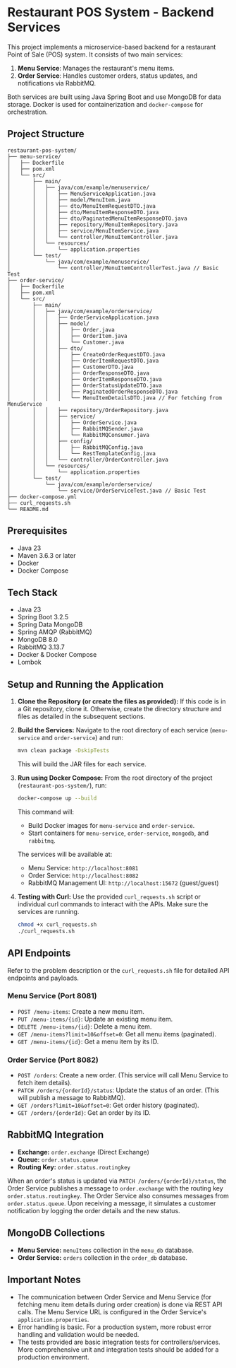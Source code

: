 # Restaurant POS System - Backend Services

This project implements a microservice-based backend for a restaurant Point of Sale (POS) system. It consists of two main services:

1.  **Menu Service**: Manages the restaurant's menu items.
2.  **Order Service**: Handles customer orders, status updates, and notifications via RabbitMQ.

Both services are built using Java Spring Boot and use MongoDB for data storage. Docker is used for containerization and `docker-compose` for orchestration.

## Project Structure

```
restaurant-pos-system/
├── menu-service/
│   ├── Dockerfile
│   ├── pom.xml
│   └── src/
│       ├── main/
│       │   ├── java/com/example/menuservice/
│       │   │   ├── MenuServiceApplication.java
│       │   │   ├── model/MenuItem.java
│       │   │   ├── dto/MenuItemRequestDTO.java
│       │   │   ├── dto/MenuItemResponseDTO.java
│       │   │   ├── dto/PaginatedMenuItemResponseDTO.java
│       │   │   ├── repository/MenuItemRepository.java
│       │   │   ├── service/MenuItemService.java
│       │   │   └── controller/MenuItemController.java
│       │   └── resources/
│       │       └── application.properties
│       └── test/
│           └── java/com/example/menuservice/
│               └── controller/MenuItemControllerTest.java // Basic Test
├── order-service/
│   ├── Dockerfile
│   ├── pom.xml
│   └── src/
│       ├── main/
│       │   ├── java/com/example/orderservice/
│       │   │   ├── OrderServiceApplication.java
│       │   │   ├── model/
│       │   │   │   ├── Order.java
│       │   │   │   ├── OrderItem.java
│       │   │   │   └── Customer.java
│       │   │   ├── dto/
│       │   │   │   ├── CreateOrderRequestDTO.java
│       │   │   │   ├── OrderItemRequestDTO.java
│       │   │   │   ├── CustomerDTO.java
│       │   │   │   ├── OrderResponseDTO.java
│       │   │   │   ├── OrderItemResponseDTO.java
│       │   │   │   ├── OrderStatusUpdateDTO.java
│       │   │   │   ├── PaginatedOrderResponseDTO.java
│       │   │   │   └── MenuItemDetailsDTO.java // For fetching from MenuService
│       │   │   ├── repository/OrderRepository.java
│       │   │   ├── service/
│       │   │   │   ├── OrderService.java
│       │   │   │   ├── RabbitMQSender.java
│       │   │   │   └── RabbitMQConsumer.java
│       │   │   ├── config/
│       │   │   │   ├── RabbitMQConfig.java
│       │   │   │   └── RestTemplateConfig.java
│       │   │   └── controller/OrderController.java
│       │   └── resources/
│       │       └── application.properties
│       └── test/
│           └── java/com/example/orderservice/
│               └── service/OrderServiceTest.java // Basic Test
├── docker-compose.yml
├── curl_requests.sh
└── README.md
```


## Prerequisites

* Java 23
* Maven 3.6.3 or later
* Docker
* Docker Compose

## Tech Stack

* Java 23
* Spring Boot 3.2.5
* Spring Data MongoDB
* Spring AMQP (RabbitMQ)
* MongoDB 8.0
* RabbitMQ 3.13.7
* Docker & Docker Compose
* Lombok

## Setup and Running the Application

1.  **Clone the Repository (or create the files as provided):**
    If this code is in a Git repository, clone it. Otherwise, create the directory structure and files as detailed in the subsequent sections.

2.  **Build the Services:**
    Navigate to the root directory of each service (`menu-service` and `order-service`) and run:
    ```bash
    mvn clean package -DskipTests
    ```
    This will build the JAR files for each service.

3.  **Run using Docker Compose:**
    From the root directory of the project (`restaurant-pos-system/`), run:
    ```bash
    docker-compose up --build
    ```
    This command will:
    * Build Docker images for `menu-service` and `order-service`.
    * Start containers for `menu-service`, `order-service`, `mongodb`, and `rabbitmq`.

    The services will be available at:
    * Menu Service: `http://localhost:8081`
    * Order Service: `http://localhost:8082`
    * RabbitMQ Management UI: `http://localhost:15672` (guest/guest)

4.  **Testing with Curl:**
    Use the provided `curl_requests.sh` script or individual curl commands to interact with the APIs. Make sure the services are running.
    ```bash
    chmod +x curl_requests.sh
    ./curl_requests.sh
    ```

## API Endpoints

Refer to the problem description or the `curl_requests.sh` file for detailed API endpoints and payloads.

### Menu Service (Port 8081)

* `POST /menu-items`: Create a new menu item.
* `PUT /menu-items/{id}`: Update an existing menu item.
* `DELETE /menu-items/{id}`: Delete a menu item.
* `GET /menu-items?limit=10&offset=0`: Get all menu items (paginated).
* `GET /menu-items/{id}`: Get a menu item by its ID.

### Order Service (Port 8082)

* `POST /orders`: Create a new order. (This service will call Menu Service to fetch item details).
* `PATCH /orders/{orderId}/status`: Update the status of an order. (This will publish a message to RabbitMQ).
* `GET /orders?limit=10&offset=0`: Get order history (paginated).
* `GET /orders/{orderId}`: Get an order by its ID.

## RabbitMQ Integration

* **Exchange:** `order.exchange` (Direct Exchange)
* **Queue:** `order.status.queue`
* **Routing Key:** `order.status.routingkey`

When an order's status is updated via `PATCH /orders/{orderId}/status`, the Order Service publishes a message to `order.exchange` with the routing key `order.status.routingkey`.
The Order Service also consumes messages from `order.status.queue`. Upon receiving a message, it simulates a customer notification by logging the order details and the new status.

## MongoDB Collections

* **Menu Service:** `menuItems` collection in the `menu_db` database.
* **Order Service:** `orders` collection in the `order_db` database.

## Important Notes

* The communication between Order Service and Menu Service (for fetching menu item details during order creation) is done via REST API calls. The Menu Service URL is configured in the Order Service's `application.properties`.
* Error handling is basic. For a production system, more robust error handling and validation would be needed.
* The tests provided are basic integration tests for controllers/services. More comprehensive unit and integration tests should be added for a production environment.
